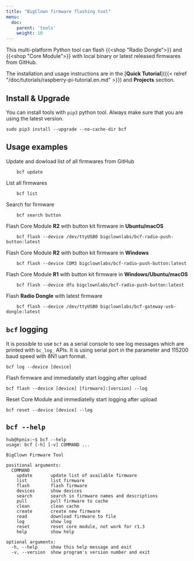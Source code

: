 ```yaml
---
title: "BigClown firmware flashing tool"
menu:
  doc:
    parent: 'tools'
    weight: 10
---
```


This multi-platform Python tool can flash {{<shop "Radio Dongle">}} and {{<shop "Core Module">}} with local binary or latest released firmwares from GitHub.

The installation and usage instructions are in the [**Quick Tutorial**]({{< relref "/doc/tutorials/raspberry-pi-tutorial.en.md" >}}) and **Projects** section.

## Install & Upgrade

You can install tools with `pip3` python tool. Always make sure that you are using the latest version.

    sudo pip3 install --upgrade --no-cache-dir bcf


## Usage examples

Update and dowload list of all firmwares from GitHub

        bcf update

List all firmwares

        bcf list

Search for firmware

        bcf search button

Flash Core Module **R2** with button kit firmware in **Ubuntu/macOS**

        bcf flash --device /dev/ttyUSB0 bigclownlabs/bcf-radio-push-button:latest

Flash Core Module **R2** with button kit firmware in **Windows**

        bcf flash --device COM3 bigclownlabs/bcf-radio-push-button:latest

Flash Core Module **R1** with button kit firmware in **Windows/Ubuntu/macOS**

        bcf flash --device dfu bigclownlabs/bcf-radio-push-button:latest

Flash **Radio Dongle** with latest firmware

        bcf flash --device /dev/ttyUSB0 bigclownlabs/bcf-gateway-usb-dongle:latest

## `bcf` logging

It is possible to use `bcf` as a serial console to see log messages which are printed with `bc_log_` APIs. It is using serial port in the parameter and 115200 baud speed with 8N1 uart format.

    bcf log --device [device]

Flash firmware and immediatelly start logging after upload

    bcf flash --device [device] [firmware]:[version] --log

Reset Core Module and immediatelly start logging after upload

    bcf reset --device [device] --log

## `bcf --help`

```
hub@hpnix:~$ bcf --help
usage: bcf [-h] [-v] COMMAND ...

BigClown Firmware Tool

positional arguments:
  COMMAND
    update       update list of available firmware
    list         list firmware
    flash        flash firmware
    devices      show devices
    search       search in firmware names and descriptions
    pull         pull firmware to cache
    clean        clean cache
    create       create new firmware
    read         download firmware to file
    log          show log
    reset        reset core module, not work for r1.3
    help         show help

optional arguments:
  -h, --help     show this help message and exit
  -v, --version  show program's version number and exit

```

